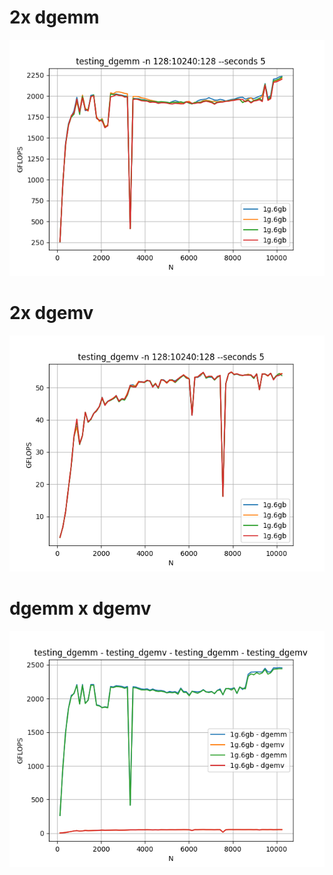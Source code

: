 # 2x dgemm

![](./cuatro_cuartos%20-%20dgemm/grafica.png)

# 2x dgemv

![](./cuatro_cuartos%20-%20dgemv/grafica.png)

# dgemm x dgemv

![](./cuatro_cuartos%20-%20dgemm%20-%20dgemv%20-%20dgemm%20-%20dgemv/grafica.png)
